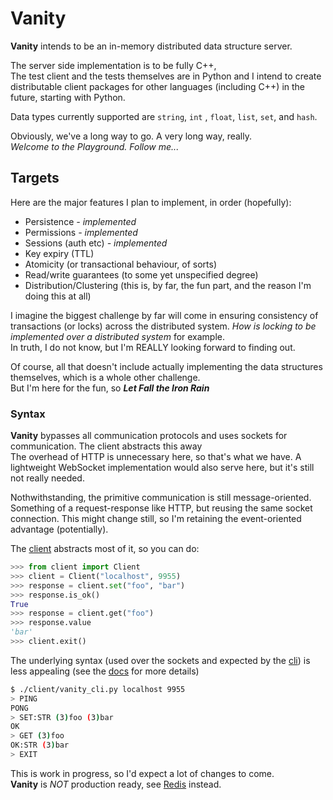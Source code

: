 # Vanity

**Vanity** intends to be an in-memory distributed data structure server.

The server side implementation is to be fully C++,  
The test client and the tests themselves are in Python and I intend to create distributable client packages for other languages (including C++) in the future, starting with Python.


Data types currently supported are ```string```, ```int``` , ```float```, ```list```, ```set```, and ```hash```.  

Obviously, we've a long way to go. A very long way, really.  
*Welcome to the Playground. Follow me...*


## Targets
Here are the major features I plan to implement, in order (hopefully):

- Persistence *- implemented* 
- Permissions *- implemented*
- Sessions (auth etc) *- implemented*
- Key expiry (TTL)
- Atomicity (or transactional behaviour, of sorts)
- Read/write guarantees (to some yet unspecified degree)
- Distribution/Clustering (this is, by far, the fun part, and the reason I'm doing this at all)

I imagine the biggest challenge by far will come in ensuring consistency of transactions (or locks) across the distributed system. *How is locking to be implemented over a distributed system* for example.  
In truth, I do not know, but I'm REALLY looking forward to finding out.


Of course, all that doesn't include actually implementing the data structures themselves, which is a whole other challenge.  
But I'm here for the fun, so ***Let Fall the Iron Rain***


### Syntax
**Vanity** bypasses all communication protocols and uses sockets for communication. The client abstracts this away  
The overhead of HTTP is unnecessary here, so that's what we have. 
A lightweight WebSocket implementation would also serve here, but it's still not really needed. 

Nothwithstanding, the primitive communication is still message-oriented. Something of a request-response like HTTP, but reusing the same socket connection. This might change still, so I'm retaining the event-oriented advantage (potentially).  


The [client](client/client_.py) abstracts most of it, so you can do:
```python
>>> from client import Client
>>> client = Client("localhost", 9955)
>>> response = client.set("foo", "bar")
>>> response.is_ok()
True
>>> response = client.get("foo")
>>> response.value
'bar'
>>> client.exit()
```

The underlying syntax (used over the sockets and expected by the [cli](client/vanity_cli.py)) is less appealing (see the [docs](docs/SYNTAX.md) for more details)
```bash
$ ./client/vanity_cli.py localhost 9955
> PING
PONG
> SET:STR (3)foo (3)bar
OK
> GET (3)foo
OK:STR (3)bar
> EXIT
```

This is work in progress, so I'd expect a lot of changes to come.  
**Vanity** is *NOT* production ready, see [Redis](https://redis.io) instead.